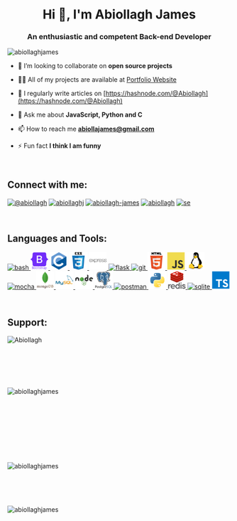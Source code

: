 <h1 align="center">Hi 👋, I'm Abiollagh James</h1>
<h3 align="center">An enthusiastic and competent Back-end Developer</h3>

<p>
  <img src="https://komarev.com/ghpvc/?username=abiollaghjames&label=Profile%20views&color=0e75b6&style=flat" alt="abiollaghjames" />
</p>

- 👯 I’m looking to collaborate on **open source projects**

- 👨‍💻 All of my projects are available at [Portfolio Website](https://abiollajames.cyclic.app/)

- 📝 I regularly write articles on [https://hashnode.com/@Abiollagh](https://hashnode.com/@Abiollagh)

- 💬 Ask me about **JavaScript, Python and C**

- 📫 How to reach me **abiollajames@gmail.com**

- ⚡ Fun fact **I think I am funny**

<br>

<h2>Connect with me:</h2>
<p>
<a href="https://dev.to/@abiollagh" target="blank"><img align="center" src="https://raw.githubusercontent.com/rahuldkjain/github-profile-readme-generator/master/src/images/icons/Social/devto.svg" alt="@abiollagh" height="30" width="40" /></a>
<a href="https://twitter.com/abiollaghj" target="blank"><img align="center" src="https://raw.githubusercontent.com/rahuldkjain/github-profile-readme-generator/master/src/images/icons/Social/twitter.svg" alt="abiollaghj" height="30" width="40" /></a>
<a href="https://www.linkedin.com/in/abiollagh-james-148608270/" target="blank"><img align="center" src="https://raw.githubusercontent.com/rahuldkjain/github-profile-readme-generator/master/src/images/icons/Social/linked-in-alt.svg" alt="abiollagh-james" height="30" width="40" /></a>
<a href="https://hashnode.com/@abiollagh" target="blank"><img align="center" src="https://raw.githubusercontent.com/rahuldkjain/github-profile-readme-generator/master/src/images/icons/Social/hashnode.svg" alt="abiollagh" height="30" width="40" /></a>
<a href="https://www.youtube.com/channel/UCFrS9zcc7nJptF-rKaqCTpQ" target="blank"><img align="center" src="https://raw.githubusercontent.com/rahuldkjain/github-profile-readme-generator/master/src/images/icons/Social/youtube.svg" alt="se" height="30" width="40" /></a>
</p>
<br>

<h2>Languages and Tools:</h2>
<p> <a href="https://www.gnu.org/software/bash/" target="_blank" rel="noreferrer"> <img src="https://www.vectorlogo.zone/logos/gnu_bash/gnu_bash-icon.svg" alt="bash" width="40" height="40"/> </a> <a href="https://getbootstrap.com" target="_blank" rel="noreferrer"> <img src="https://raw.githubusercontent.com/devicons/devicon/master/icons/bootstrap/bootstrap-plain-wordmark.svg" alt="bootstrap" width="40" height="40"/> </a> <a href="https://www.cprogramming.com/" target="_blank" rel="noreferrer"> <img src="https://raw.githubusercontent.com/devicons/devicon/master/icons/c/c-original.svg" alt="c" width="40" height="40"/> </a> <a href="https://www.w3schools.com/css/" target="_blank" rel="noreferrer"> <img src="https://raw.githubusercontent.com/devicons/devicon/master/icons/css3/css3-original-wordmark.svg" alt="css3" width="40" height="40"/> </a> <a href="https://expressjs.com" target="_blank" rel="noreferrer"> <img src="https://raw.githubusercontent.com/devicons/devicon/master/icons/express/express-original-wordmark.svg" alt="express" width="40" height="40"/> </a> <a href="https://flask.palletsprojects.com/" target="_blank" rel="noreferrer"> <img src="https://www.vectorlogo.zone/logos/pocoo_flask/pocoo_flask-icon.svg" alt="flask" width="40" height="40"/> </a> <a href="https://git-scm.com/" target="_blank" rel="noreferrer"> <img src="https://www.vectorlogo.zone/logos/git-scm/git-scm-icon.svg" alt="git" width="40" height="40"/> </a> <a href="https://www.w3.org/html/" target="_blank" rel="noreferrer"> <img src="https://raw.githubusercontent.com/devicons/devicon/master/icons/html5/html5-original-wordmark.svg" alt="html5" width="40" height="40"/> </a> <a href="https://developer.mozilla.org/en-US/docs/Web/JavaScript" target="_blank" rel="noreferrer"> <img src="https://raw.githubusercontent.com/devicons/devicon/master/icons/javascript/javascript-original.svg" alt="javascript" width="40" height="40"/> </a> <a href="https://www.linux.org/" target="_blank" rel="noreferrer"> <img src="https://raw.githubusercontent.com/devicons/devicon/master/icons/linux/linux-original.svg" alt="linux" width="40" height="40"/> </a> <a href="https://mochajs.org" target="_blank" rel="noreferrer"> <img src="https://www.vectorlogo.zone/logos/mochajs/mochajs-icon.svg" alt="mocha" width="40" height="40"/> </a> <a href="https://www.mongodb.com/" target="_blank" rel="noreferrer"> <img src="https://raw.githubusercontent.com/devicons/devicon/master/icons/mongodb/mongodb-original-wordmark.svg" alt="mongodb" width="40" height="40"/> </a> <a href="https://www.mysql.com/" target="_blank" rel="noreferrer"> <img src="https://raw.githubusercontent.com/devicons/devicon/master/icons/mysql/mysql-original-wordmark.svg" alt="mysql" width="40" height="40"/> </a> <a href="https://nodejs.org" target="_blank" rel="noreferrer"> <img src="https://raw.githubusercontent.com/devicons/devicon/master/icons/nodejs/nodejs-original-wordmark.svg" alt="nodejs" width="40" height="40"/> </a> <a href="https://www.postgresql.org" target="_blank" rel="noreferrer"> <img src="https://raw.githubusercontent.com/devicons/devicon/master/icons/postgresql/postgresql-original-wordmark.svg" alt="postgresql" width="40" height="40"/> </a> <a href="https://postman.com" target="_blank" rel="noreferrer"> <img src="https://www.vectorlogo.zone/logos/getpostman/getpostman-icon.svg" alt="postman" width="40" height="40"/> </a> <a href="https://www.python.org" target="_blank" rel="noreferrer"> <img src="https://raw.githubusercontent.com/devicons/devicon/master/icons/python/python-original.svg" alt="python" width="40" height="40"/> </a> <a href="https://redis.io" target="_blank" rel="noreferrer"> <img src="https://raw.githubusercontent.com/devicons/devicon/master/icons/redis/redis-original-wordmark.svg" alt="redis" width="40" height="40"/> </a> <a href="https://www.sqlite.org/" target="_blank" rel="noreferrer"> <img src="https://www.vectorlogo.zone/logos/sqlite/sqlite-icon.svg" alt="sqlite" width="40" height="40"/> </a> <a href="https://www.typescriptlang.org/" target="_blank" rel="noreferrer"> <img src="https://raw.githubusercontent.com/devicons/devicon/master/icons/typescript/typescript-original.svg" alt="typescript" width="40" height="40"/> </a> </p>
<br>

<h2>Support:</h2>
<p>
  <a href="https://www.buymeacoffee.com/Abiollagh">
    <img align="left" src="https://cdn.buymeacoffee.com/buttons/v2/default-yellow.png" height="50" width="210" alt="Abiollagh" />
  </a>
</p>
<br><br><br><br><br><br>
<p align="left">
  <img align="left" src="https://github-readme-stats.vercel.app/api/top-langs?username=abiollaghjames&show_icons=true&locale=en&layout=compact" alt="abiollaghjames" />
</p>
<br><br><br><br><br><br><br><br><br>
<p>
  <img align="center" src="https://github-readme-stats.vercel.app/api?username=abiollaghjames&show_icons=true&locale=en" alt="abiollaghjames" />
</p>
<br><br><br>
<p>
  <img align="center" src="https://github-readme-streak-stats.herokuapp.com/?user=abiollaghjames&" alt="abiollaghjames" />
</p>
